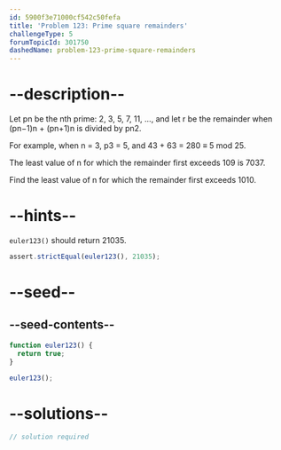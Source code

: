 ```yaml
---
id: 5900f3e71000cf542c50fefa
title: 'Problem 123: Prime square remainders'
challengeType: 5
forumTopicId: 301750
dashedName: problem-123-prime-square-remainders
---
```


# --description--

Let pn be the nth prime: 2, 3, 5, 7, 11, ..., and let r be the remainder when (pn−1)n + (pn+1)n is divided by pn2.

For example, when n = 3, p3 = 5, and 43 + 63 = 280 ≡ 5 mod 25.

The least value of n for which the remainder first exceeds 109 is 7037.

Find the least value of n for which the remainder first exceeds 1010.

# --hints--

`euler123()` should return 21035.

```js
assert.strictEqual(euler123(), 21035);
```

# --seed--

## --seed-contents--

```js
function euler123() {
  return true;
}

euler123();
```

# --solutions--

```js
// solution required
```
